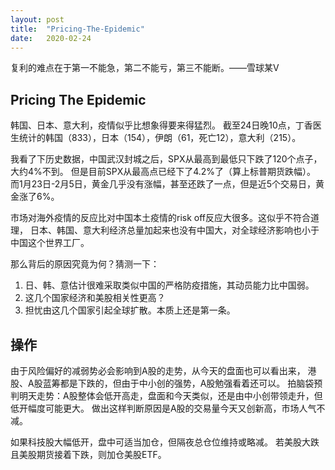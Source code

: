 ```yaml
---
layout: post
title:  "Pricing-The-Epidemic"
date:   2020-02-24
---
```


复利的难点在于第一不能急，第二不能亏，第三不能断。——雪球某V

## Pricing The Epidemic
韩国、日本、意大利，疫情似乎比想象得要来得猛烈。
截至24日晚10点，丁香医生统计的韩国（833），日本（154），伊朗（61，死亡12），意大利（215）。

我看了下历史数据，中国武汉封城之后，SPX从最高到最低只下跌了120个点子，大约4%不到。
但是目前SPX从最高点已经下了4.2%了（算上标普期货跌幅）。
而1月23日-2月5日，黄金几乎没有涨幅，甚至还跌了一点，但是近5个交易日，黄金涨了6%。

市场对海外疫情的反应比对中国本土疫情的risk off反应大很多。这似乎不符合道理，
日本、韩国、意大利经济总量加起来也没有中国大，对全球经济影响也小于中国这个世界工厂。

那么背后的原因究竟为何？猜测一下：

1. 日、韩、意估计很难采取类似中国的严格防疫措施，其动员能力比中国弱。
2. 这几个国家经济和美股相关性更高？
3. 担忧由这几个国家引起全球扩散。本质上还是第一条。

## 操作
由于风险偏好的减弱势必会影响到A股的走势，从今天的盘面也可以看出来，
港股、A股蓝筹都是下跌的，但由于中小创的强势，A股勉强看着还可以。
拍脑袋预判明天走势：A股整体会低开高走，盘面和今天类似，还是由中小创带领走升，但低开幅度可能更大。
做出这样判断原因是A股的交易量今天又创新高，市场人气不减。

如果科技股大幅低开，盘中可适当加仓，但隔夜总仓位维持或略减。
若美股大跌且美股期货接着下跌，则加仓美股ETF。
